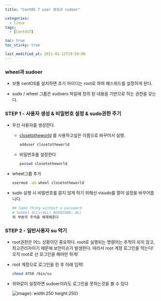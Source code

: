 ```yaml
---
title: "CentOS 7 user 생성과 sudoer"

categories:
  - linux
tags:
  - [CentOS7]

toc: true
toc_sticky: true

last_modified_at: 2021-01-12T19:50:00
---
```


### wheel과 sudoer

- 보통 centOS를 설치하면 초기 아이디는 root로 하여 패스워드를 설정하게 된다.

- sudo / wheel 그룹은 sudoers 파일에 정의 된 내용을 기반으로 하는 권한을 갖는다.

### STEP 1 - 사용자 생성 & 비밀번호 설정 & sudo권한 주기

- 우선 사용자를 생성한다.

  - <u>closetotheworld</u> 를 사용하고싶은 이름으로 바꾸어서 실행.

    ```bash
    adduser closetotheworld
    ```

  - 비밀번호를 설정한다
    ```bash
    passwd closetotheworld
    ```

- wheel그룹 추가

  ```bash
  usermod -aG wheel closetotheworld
  ```

- sudo 실행 시 비밀번호를 묻지 않게 하기 위해선 visudo를 열어 설정을 바꾸어줍니다.
  ```bash
  ## Same thing without a password
  # %wheel ALL=(ALL) NOPASSWD: ALL
  위 부분의 주석을 해제해준다
  ```

### STEP 2 - 일반사용자 su 막기

- root권한은 어느 상황이던 중요하다. root로 실행되는 명령어는 추적이 되지 않고, 최고관리자이기 때문에 보안이슈가 발생한다. 따라서 root 계정 로그인을 막는다! 오직 root로 선 로그인을 해야만 하게!

- root 계정으로 로그인을 한 후 아래 입력!

  ```bash
  chmod 4750 /bin/su
  ```

- 위와같이 설정하면 sudoer이라도 로그인을 못하는것을 볼 수 있다

  ![image](https://user-images.githubusercontent.com/37994634/104313802-eaff2600-551b-11eb-9063-f78a60e7c169.png){: width:250 height:250}
